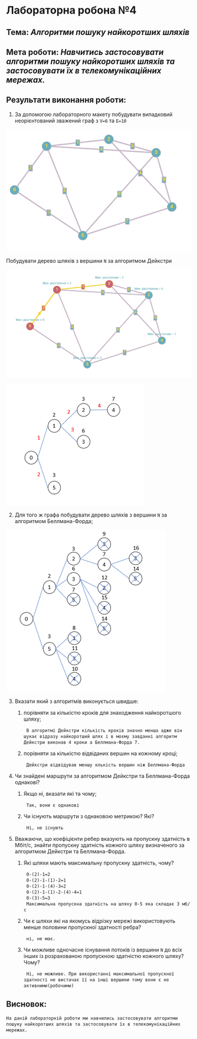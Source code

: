 # Лабораторна робона №4
## Тема: _Алгоритми пошуку найкоротших шляхів_
## Мета роботи: _Навчитись застосовувати алгоритми пошуку найкоротших шляхів та застосовувати їх в телекомунікаційних мережах._

## Результати виконання роботи:


1. За допомогою лабораторного макету побудувати випадковий неорієнтований зважений граф з `V=6` та `E=10` 

![image](https://github.com/RuslanchikB/-Borsuk_Ruslan_LAB_TOTK_2021/blob/main/lab4/photo/Screenshot_1.png)


Побудувати дерево шляхів з вершини `N` за алгоритмом Дейкстри

![image](https://github.com/RuslanchikB/-Borsuk_Ruslan_LAB_TOTK_2021/blob/main/lab4/photo/Screenshot_2.png)

![image](https://github.com/RuslanchikB/-Borsuk_Ruslan_LAB_TOTK_2021/blob/main/lab4/photo/Screenshot_3.png)

2. Для того ж графа побудувати дерево шляхів з вершини `N` за алгоритмом Беллмана-Форда;

![image](https://github.com/RuslanchikB/-Borsuk_Ruslan_LAB_TOTK_2021/blob/main/lab4/photo/Screenshot_4.png)


3. Вказати який з алгоритмів виконується швидше:
    1. порівняти за кількістю кроків для знаходження найкоротшого шляху;
       
            В алгоритмі Дейкстри кількість кроків значно менша адже він шукає відразу найкоротший шлях і в моєму завданні алгоритм Дейкстри виконав 4 кроки а Беллмана-Форда 7.       

    2. порівняти за кількістю відвіданих вершин на кожному кроці;
    
            Дейкстри відвідував меншу клькість вершин ніж Беллмана-Форда

4. Чи знайдені маршрути за алгоритмом Дейкстри та Беллмана-Форда однакові?
    1. Якщо ні, вказати які та чому;
    
            Так, вони є однакові
       
    2. Чи існують маршрути з однаковою метрикою? Які?
                
            Ні, не існують 
    
5. Вважаючи, що коефіцієнти ребер вказують на пропускну здатність в Мбіт/с, знайти пропускну здатність кожного шляху визначеного за алгоритмом Дейкстри та Беллмана-Форда.
    1. Які шляхи мають максимальну пропускну здатність, чому?

            0-(2)-1=2
            0-(2)-1-(1)-2=1
            0-(2)-1-(4)-3=2
            0-(2)-1-(1)-2-(4)-4=1
            0-(3)-5=3
            Максимальна пропускна здатність на шляху 0-5 яка складає 3 мб/с
       
    2. Чи є шляхи які на якомусь відрізку мережі використовують менше половини пропускної здатності ребра?
            
            ні, не має.
       
    3. Чи можливе одночасне існування потоків із вершини `N` до всіх інших із розрахованою пропускною здатністю кожного шляху? Чому?
    
            Ні, не можливе. При використанні максимальної пропускної здатності не вистачає її на інші вершини тому вони є не активними(робочими)
    
## Висновок:

    На даній лабораторній роботи ми навчились застосовувати алгоритми пошуку найкоротших шляхів та застосовувати їх в телекомунікаційних мережах.

